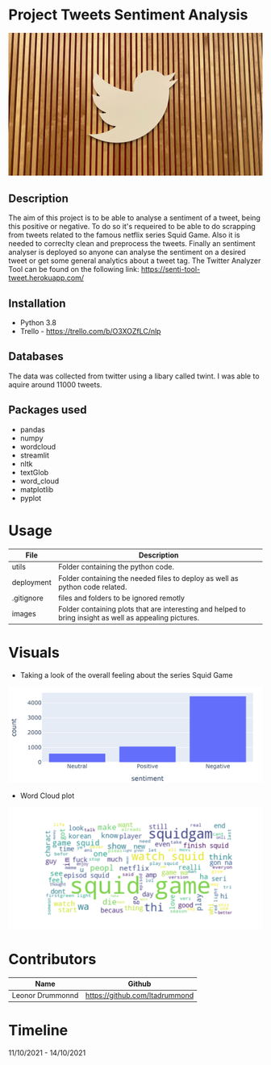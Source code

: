 #  Project Tweets Sentiment Analysis
<img src="https://github.com/ltadrummond/challenge-sentiment-analysis/blob/main/images/twitter_img.jpg">

## Description

The aim of this project is to be able to analyse a sentiment of a tweet, being this positive or negative. To do so it's requeired to be able to do scrapping from tweets related to the famous netflix series Squid Game. Also it is needed to correclty clean and preprocess the tweets. 
Finally an sentiment analyser is deployed so anyone can analyse the sentiment on a desired tweet or get some general analytics about a tweet tag.
The Twitter Analyzer Tool can be found on the following link: https://senti-tool-tweet.herokuapp.com/

## Installation
* Python 3.8
* Trello - https://trello.com/b/O3XOZfLC/nlp

## Databases
The data was collected from twitter using a libary called twint. I was able to aquire around 11000 tweets.

## Packages used
* pandas
* numpy
* wordcloud
* streamlit
* nltk
* textGlob
* word_cloud
* matplotlib
* pyplot

# Usage
| File                        | Description                                                     |
|-----------------------------|-----------------------------------------------------------------|
| utils                   | Folder containing the python code. |
| deployment                    | Folder containing the needed files to deploy as well as python code related. |
| .gitignore            | files and folders to be ignored remotly|
| images            | Folder containing plots that are interesting and helped to bring insight as well as appealing pictures.  |


# Visuals

* Taking a look of the overall feeling about the series Squid Game

<img src="https://github.com/ltadrummond/challenge-sentiment-analysis/blob/main/images/count_plot_senti.png">


* Word Cloud plot

<img src="https://github.com/ltadrummond/challenge-sentiment-analysis/blob/main/images/word_cloud_not_deploy.png">





# Contributors
| Name                  | Github                                 |
|-----------------------|----------------------------------------|
|Leonor Drummonnd      | https://github.com/ltadrummond              |




# Timeline
11/10/2021 - 14/10/2021
